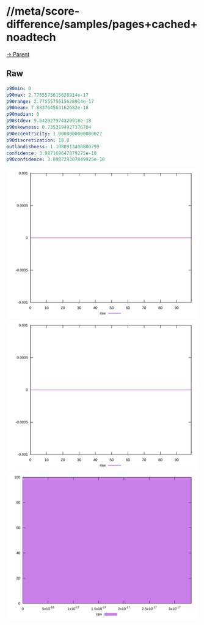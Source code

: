 
# //meta/score-difference/samples/pages+cached+noadtech

[→ Parent](../..)


## Raw


```yaml
p90min: 0
p90max: 2.7755575615628914e-17
p90range: 2.7755575615628914e-17
p90mean: 7.883764563162682e-18
p90median: 0
p90stdev: 9.642927974320918e-18
p90skewness: 0.7353194927376704
p90eccentricity: 1.0000000000000027
p90discretization: 18.8
outlandishness: 1.1080913408800799
confidence: 3.987169647879275e-18
p90confidence: 3.898729307849925e-18

```

![PLOT: raw-values](./raw/values.svg)![PLOT: raw-sorted](./raw/sorted.svg)![PLOT: raw-histogram](./raw/histogram.svg)